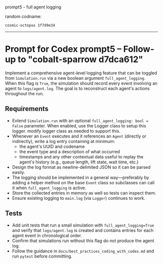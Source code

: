 prompt5 - full agent logging

random codname:

```copy
cosmic-octopus 1f7d9e34
```

***

# Prompt for Codex prompt5 – Follow-up to "cobalt-sparrow d7dca612"

Implement a comprehensive agent-level logging feature that can be toggled from
`Simulation.run` via a new boolean argument `full_agent_logging`. When this
flag is `True`, the simulation should record every event involving an agent to
`logs/agent.log`. The goal is to reconstruct each agent's actions throughout the
run.

## Requirements

- Extend `Simulation.run` with an optional `full_agent_logging: bool = False`
  parameter. When enabled, use the Logger class to setup this logger. modify logger class as needed to support this. 
- Whenever an `Event` executes and it references an `Agent` (directly or
  indirectly), write a log entry containing at minimum:
  - the agent's UUID and codename
  - the event type and a description of what occurred
  - timestamps and any other contextual data useful to replay the agent's
    history (e.g., queue length, lift state, wait time, etc.)
- Design the log format as newline-delimited JSON so it can be parsed easily.
- The logging should be implemented in a general way—preferably by adding a
  helper method on the base `Event` class so subclasses can call it when
  `full_agent_logging` is active.
- Store the collected entries in memory as well so tests can inspect them.
- Ensure existing logging to `main.log` (via `Logger`) continues to work.

## Tests

- Add unit tests that run a small simulation with `full_agent_logging=True` and
  verify that `logs/agent.log` is created and contains entries for each agent
  event in chronological order.
- Confirm that simulations run without this flag do not produce the agent log.
- Follow the guidance in `docs/best_practices_coding_with_codex.md` and run
  `pytest` before committing.

